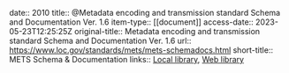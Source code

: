 date:: 2010
title:: @Metadata encoding and transmission standard Schema and Documentation Ver. 1.6
item-type:: [[document]]
access-date:: 2023-05-23T12:25:25Z
original-title:: Metadata encoding and transmission standard Schema and Documentation Ver. 1.6
url:: https://www.loc.gov/standards/mets/mets-schemadocs.html
short-title:: METS Schema & Documentation
links:: [Local library](zotero://select/library/items/2ITVGGJJ), [Web library](https://www.zotero.org/users/6520516/items/2ITVGGJJ)

